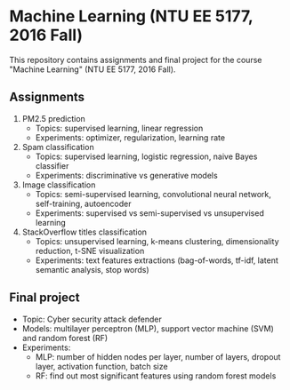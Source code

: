 # Machine Learning (NTU EE 5177, 2016 Fall)

This repository contains assignments and final project for the course "Machine Learning" (NTU EE 5177, 2016 Fall).

## Assignments

1. PM2.5 prediction 
   - Topics: supervised learning, linear regression
   - Experiments: optimizer, regularization, learning rate
2. Spam classification
   - Topics: supervised learning, logistic regression, naive Bayes classifier
   - Experiments: discriminative vs generative models
3. Image classification
   - Topics: semi-supervised learning, convolutional neural network, self-training, autoencoder
   - Experiments: supervised vs semi-supervised vs unsupervised learning
4. StackOverflow titles classification
   - Topics: unsupervised learning, k-means clustering, dimensionality reduction, t-SNE visualization
   - Experiments: text features extractions (bag-of-words, tf-idf, latent semantic analysis, stop words)

## Final project

- Topic: Cyber security attack defender
- Models: multilayer perceptron (MLP), support vector machine (SVM) and random forest (RF)
- Experiments:
  - MLP: number of hidden nodes per layer, number of layers, dropout layer, activation function, batch size
  - RF: find out most significant features using random forest models
  
